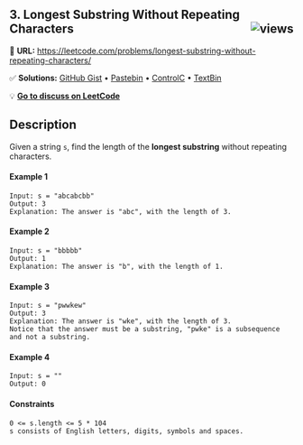 ## 3. Longest Substring Without Repeating Characters <img src="https://tinyurl.com/yckwupmn" alt="views" align="right">

🔗 **URL:** https://leetcode.com/problems/longest-substring-without-repeating-characters/

✅ **Solutions:** [GitHub Gist](https://git.io/JEYyT) • [Pastebin](https://pastebin.com/15wExPdq) • [ControlC](https://controlc.com/d4c059a9) • [TextBin](https://textbin.net/1a6jkxepzv)

💡 **[Go to discuss on LeetCode](https://leetcode.com/problems/longest-substring-without-repeating-characters/discuss/1134880/Swift%3A-Longest-Substring-Without-Repeating-Characters)**

## Description

Given a string ```s```, find the length of the **longest substring** without repeating characters.

#### Example 1
```
Input: s = "abcabcbb"
Output: 3
Explanation: The answer is "abc", with the length of 3.
```

#### Example 2
```
Input: s = "bbbbb"
Output: 1
Explanation: The answer is "b", with the length of 1.
```

#### Example 3
```
Input: s = "pwwkew"
Output: 3
Explanation: The answer is "wke", with the length of 3.
Notice that the answer must be a substring, "pwke" is a subsequence and not a substring.
```

#### Example 4
```
Input: s = ""
Output: 0
```

#### Constraints
```
0 <= s.length <= 5 * 104
s consists of English letters, digits, symbols and spaces.
```
